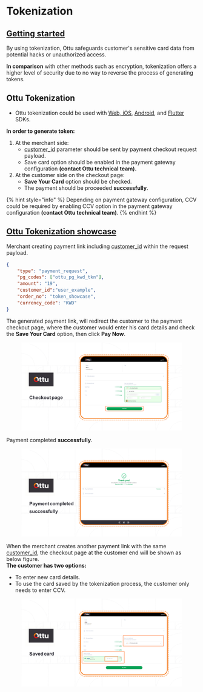 # Tokenization

## [Getting started](tokenization.md#getting-started)

By using tokenization, Ottu safeguards customer's sensitive card data from potential hacks or unauthorized access.

**In comparison** with other methods such as encryption, tokenization offers a higher level of security due to no way to reverse the process of generating tokens.

## Ottu Tokenization

* Ottu tokenization could be used with [Web](broken-reference),[ iOS](checkout-sdk/ios.md), [Android](checkout-sdk/android.md), and [Flutter](checkout-sdk/flutter.md) SDKs.

**In order to generate token:**

1. At the merchant side:
   * [customer\_id](rest-api/checkout-api.md#customer\_id-string-optional) parameter should be sent by payment checkout request payload.
   * &#x20;Save card option should be enabled in the payment gateway configuration **(contact Ottu technical team).**
2. At the customer side on the checkout page:
   * &#x20;**Save Your Card** option should be checked.
   * The payment should be proceeded **successfully**.

{% hint style="info" %}
Depending on payment gateway configuration, CCV could be required by enabling CCV option in the payment gateway configuration **(contact Ottu technical team)**.
{% endhint %}

## [Ottu Tokenization showcase](tokenization.md#ottu-tokenization-showcase)

Merchant creating payment link including [customer\_id](rest-api/checkout-api.md#customer\_id-string-optional) within the request payload.

```json
{
    "type": "payment_request",
    "pg_codes": ["ottu_pg_kwd_tkn"],
    "amount": "19",
    "customer_id":"user_example",
    "order_no": "token_showcase",
    "currency_code": "KWD"
}
```

The generated payment link, will redirect the customer to the payment checkout page, where the customer would enter his card details and check the **Save Your Card** option, then click **Pay Now**.

<figure><img src="../.gitbook/assets/Checkout page (1).png" alt=""><figcaption></figcaption></figure>

Payment completed **successfully**.

<figure><img src="../.gitbook/assets/Payment completed successfully (1).png" alt=""><figcaption></figcaption></figure>

When the merchant creates another payment link with the same [customer\_id](rest-api/checkout-api.md#customer\_id-string-optional), the checkout page at the customer end will be shown as below figure. \
**The customer has two options:**&#x20;

* To enter new card details.
* To use the card saved by the tokenization process, the customer only needs to enter CCV.



<figure><img src="../.gitbook/assets/Saved card (1).png" alt=""><figcaption></figcaption></figure>

